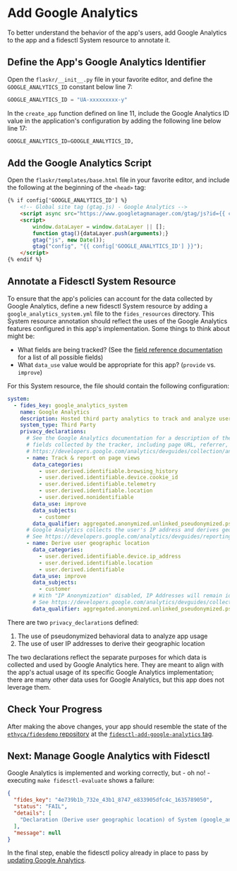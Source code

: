 # Add Google Analytics

To better understand the behavior of the app's users, add Google Analytics to the app and a fidesctl System resource to annotate it.

## Define the App's Google Analytics Identifier

Open the `flaskr/__init__.py` file in your favorite editor, and define the `GOOGLE_ANALYTICS_ID` constant below line 7:

```python
GOOGLE_ANALYTICS_ID = "UA-xxxxxxxxx-y"
```

In the `create_app` function defined on line 11, include the Google Analytics ID value in the application's configuration by adding the following line below line 17:

```python
GOOGLE_ANALYTICS_ID=GOOGLE_ANALYTICS_ID,
```

## Add the Google Analytics Script

Open the `flaskr/templates/base.html` file in your favorite editor, and include the following at the beginning of the `<head>` tag:

```html
{% if config['GOOGLE_ANALYTICS_ID'] %}
    <!-- Global site tag (gtag.js) - Google Analytics -->
    <script async src="https://www.googletagmanager.com/gtag/js?id={{ config['GOOGLE_ANALYTICS_ID'] }}"></script>
    <script>
        window.dataLayer = window.dataLayer || [];
        function gtag(){dataLayer.push(arguments);}
        gtag("js", new Date());
        gtag("config", "{{ config['GOOGLE_ANALYTICS_ID'] }}");
    </script>
{% endif %}
```

## Annotate a Fidesctl System Resource

To ensure that the app's policies can account for the data collected by Google Analytics, define a new fidesctl System resource by adding a `google_analytics_system.yml` file to the `fides_resources` directory. This System resource annotation should reflect the uses of the Google Analytics features configured in this app's implementation. Some things to think about might be:

* What fields are being tracked? (See the [field reference documentation](https://developers.google.com/analytics/devguides/collection/analyticsjs/field-reference) for a list of all possible fields)
* What `data_use` value would be appropriate for this app? (`provide` vs. `improve`)

For this System resource, the file should contain the following configuration:

```yaml
system:
  - fides_key: google_analytics_system
    name: Google Analytics
    description: Hosted third party analytics to track and analyze user behaviour
    system_type: Third Party
    privacy_declarations:
      # See the Google Analytics documentation for a description of the possible
      # fields collected by the tracker, including page URL, referrer, cookie ID, etc.
      # https://developers.google.com/analytics/devguides/collection/analyticsjs/field-reference
      - name: Track & report on page views
        data_categories:
          - user.derived.identifiable.browsing_history
          - user.derived.identifiable.device.cookie_id
          - user.derived.identifiable.telemetry
          - user.derived.identifiable.location
          - user.derived.nonidentifiable
        data_use: improve
        data_subjects:
          - customer
        data_qualifier: aggregated.anonymized.unlinked_pseudonymized.pseudonymized
      # Google Analytics collects the user's IP address and derives geographic dimensions server-side.
      # See https://developers.google.com/analytics/devguides/reporting/realtime/dimsmets/geonetwork
      - name: Derive user geographic location
        data_categories:
          - user.derived.identifiable.device.ip_address
          - user.derived.identifiable.location
          - user.derived.identifiable
        data_use: improve
        data_subjects:
          - customer
        # With "IP Anonymization" disabled, IP Addresses will remain identifiable.
        # See https://developers.google.com/analytics/devguides/collection/gtagjs/ip-anonymization
        data_qualifier: aggregated.anonymized.unlinked_pseudonymized.pseudonymized.identified
```

There are two `privacy_declaration`s defined:

1. The use of pseudonymized behavioral data to analyze app usage
1. The use of user IP addresses to derive their geographic location

The two declarations reflect the separate purposes for which data is collected and used by Google Analytics here. They are meant to align with the app's actual usage of its specific Google Analytics implementation; there are many other data uses for Google Analytics, but this app does not leverage them.

## Check Your Progress

After making the above changes, your app should resemble the state of the [`ethyca/fidesdemo` repository](https://github.com/ethyca/fidesdemo) at the [`fidesctl-add-google-analytics` tag](https://github.com/ethyca/fidesdemo/releases/tag/fidesctl-add-google-analytics).

## Next: Manage Google Analytics with Fidesctl

Google Analytics is implemented and working correctly, but - oh no! - executing `make fidesctl-evaluate` shows a failure:

```json
{
  "fides_key": "4e739b1b_732e_43b1_8747_e833905dfc4c_1635789050",
  "status": "FAIL",
  "details": [
    "Declaration (Derive user geographic location) of System (google_analytics_system) failed Rule (Minimize User Identifiable Data) from Policy (flaskr_policy)"
  ],
  "message": null
}
```

In the final step, enable the fidesctl policy already in place to pass by [updating Google Analytics](pass.md).
